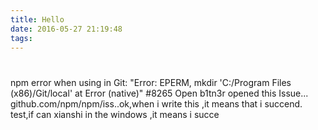 ```yaml
---
title: Hello
date: 2016-05-27 21:19:48
tags:
---
```

# 
npm error when using in Git: "Error: EPERM, mkdir 'C:/Program Files (x86)/Git/local' at Error (native)" #8265 Open b1tn3r opened this Issue...
github.com/npm/npm/iss..ok,when i write this ,it means that i succend.
test,if can xianshi in the windows ,it means i succe
